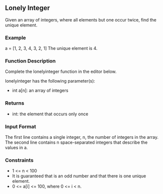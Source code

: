 ## Lonely Integer

Given an array of integers, where all elements but one occur twice, find the unique element.

### Example
a = [1, 2, 3, 4, 3, 2, 1]
The unique element is 4.

### Function Description

Complete the lonelyinteger function in the editor below.

lonelyinteger has the following parameter(s):

- int a[n]: an array of integers

### Returns

- int: the element that occurs only once

### Input Format

The first line contains a single integer, n, the number of integers in the array.
The second line contains n space-separated integers that describe the values in a.

### Constraints
- 1 <= n < 100
- It is guaranteed that  is an odd number and that there is one unique element.
- 0 <= a[i] <= 100, where 0 <= i < n.
